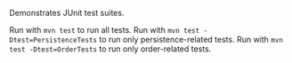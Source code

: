 Demonstrates JUnit test suites.

Run with `mvn test` to run all tests.
Run with `mvn test -Dtest=PersistenceTests` to run only persistence-related tests.
Run with `mvn test -Dtest=OrderTests` to run only order-related tests.
